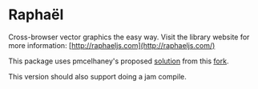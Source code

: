 # Raphaël

Cross-browser vector graphics the easy way. Visit the library website for more information: [http://raphaeljs.com](http://raphaeljs.com/)


This package uses pmcelhaney's proposed
[solution](https://github.com/DmitryBaranovskiy/raphael/pull/540) from
this 
[fork](https://github.com/pmcelhaney/raphael/tree/pure-amd-2).


This version should also support doing a jam compile.